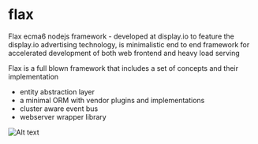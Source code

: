 # flax
Flax ecma6 nodejs framework - developed at display.io to feature the display.io advertising technology, is minimalistic end to end framework for accelerated development of both web frontend and heavy load serving


Flax is a full blown framework that includes a set of concepts and their implementation 
* entity abstraction layer 
* a minimal ORM with vendor plugins and implementations 
* cluster aware event bus 
* webserver wrapper library

![Alt text](hilevel.jpg)
